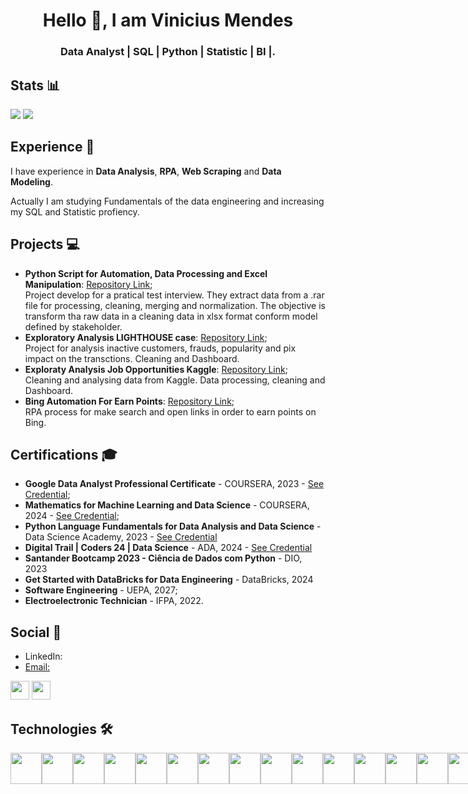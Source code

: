<h1 align="center">Hello 👋, I am Vinicius Mendes</h1>
<h3 align="center">Data Analyst | SQL | Python | Statistic | BI |.</h3>

## Stats 📊
<img src="https://github-readme-streak-stats.herokuapp.com/?user=vinimendesk&theme=dark&count_private=true&bg_color=0d1116&title_color=ce09ec&text_color=a4aacb"> <img src="https://github-readme-stats.vercel.app/api/top-langs/?username=vinimendesk&layout=compact&theme=dark">

## Experience 💼
I have experience in **Data Analysis**, **RPA**, **Web Scraping** and **Data Modeling**.

Actually I am studying Fundamentals of the data engineering and increasing my SQL and Statistic profiency.

## Projects 💻
- **Python Script for Automation, Data Processing and Excel Manipulation**: [Repository Link](https://github.com/vinimendesk/Case_Advbox-Automacao_ProcessamentoDeDados_ManipulacaoExcel); <br>
  Project develop for a pratical test interview. They extract data from a .rar file for processing, cleaning, merging and normalization. The objective is transform tha raw data in a cleaning data in xlsx format conform model defined by stakeholder. 
- **Exploratory Analysis LIGHTHOUSE case**: [Repository Link](https://github.com/vinimendesk/Desafio_LIGHTHOUSE_Analise_Exploratoria); <br>
  Project for analysis inactive customers, frauds, popularity and pix impact on the transctions. Cleaning and Dashboard.
- **Exploraty Analysis Job Opportunities Kaggle**: [Repository Link](https://github.com/vinimendesk/Exploratory_Analyts_Job_Opportunities_Kaggle); <br>
  Cleaning and analysing data from Kaggle. Data processing, cleaning and Dashboard.
- **Bing Automation For Earn Points**: [Repository Link](https://github.com/vinimendesk/automa-o_bing); <br>
  RPA process for make search and open links in order to earn points on Bing.

## Certifications 🎓
- **Google Data Analyst Professional Certificate** - COURSERA, 2023 - <a target="_blank" href="(https://www.credly.com/badges/de20ec39-e34c-44f1-b81a-eff85458ea77/linked_in_profile)">See Credential</a>;
- **Mathematics for Machine Learning and Data Science** - COURSERA, 2024 - <a target="_blank" href="(https://www.coursera.org/account/accomplishments/specialization/LGSV97APTY6A)">See Credential</a>;
- **Python Language Fundamentals for Data Analysis and Data Science** - Data Science Academy, 2023 - <a target="_blank" href="https://mycourse.app/XhMj4cHHRrqFNBiD8">See Credential</a>
- **Digital Trail | Coders 24 | Data Science** - ADA, 2024 - <a target="_blank" href="(https://ada.tech/certificado?code=1acc10d6-c727-ae6e-0687-ec73d37065bd)">See Credential</a>
- **Santander Bootcamp 2023 - Ciência de Dados com Python** - DIO, 2023
- **Get Started with DataBricks for Data Engineering** - DataBricks, 2024
- **Software Engineering** - UEPA, 2027;
- **Electroelectronic Technician** - IFPA, 2022.

## Social 🤝
- LinkedIn: <a target="_blank" href="https://www.linkedin.com/in/vinicius-mendes-da-silva-correa-467718260/">
- Email: <a target="_blank" href="mailto:viniciusmendes.analyst@gmail.com">

[<img height="30px" marginLeft="5px" src="https://img.shields.io/badge/LinkedIn-0077B5?style=for-the-badge&logo=linkedin&logoColor=white">](https://www.linkedin.com/in/vinicius-mendes-da-silva-correa-467718260/)
[<img height="30px" src="https://img.shields.io/badge/Gmail-D14836?style=for-the-badge&logo=gmail&logoColor=white">](mailto:viniciusmendes.analyst@gmail.com)

<div>
    <h2>Technologies 🛠️</h2>
    <div style="display: flex;">
        <img width="50px;" height="50px;" src="https://cdn.jsdelivr.net/gh/devicons/devicon/icons/python/python-original.svg" />
        <img width="50px;" height="50px;" src="https://cdn.jsdelivr.net/gh/devicons/devicon/icons/jupyter/jupyter-original.svg" />
        <img width="50px;" height="50px;" src="https://cdn.jsdelivr.net/gh/devicons/devicon/icons/anaconda/anaconda-original.svg" />
        <img width="50px;" height="50px;" src="https://cdn.jsdelivr.net/gh/devicons/devicon/icons/pandas/pandas-original-wordmark.svg" />
        <img width="50px;" height="50px;" src="https://cdn.jsdelivr.net/gh/devicons/devicon/icons/numpy/numpy-original-wordmark.svg" />
        <img width="50px;" height="50px;" src="https://cdn.jsdelivr.net/gh/devicons/devicon/icons/matplotlib/matplotlib-original-wordmark.svg" />
        <img width="50px;" height="50px;" src="https://cdn.jsdelivr.net/gh/devicons/devicon/icons/scikitlearn/scikitlearn-original.svg" />
        <img width="50px;" height="50px;" src="https://cdn.jsdelivr.net/gh/devicons/devicon/icons/selenium/selenium-original.svg" />
        <img width="50px;" height="50px;" src="https://cdn.jsdelivr.net/gh/devicons/devicon/icons/streamlit/streamlit-original.svg" />
        <img width="50px;" height="50px;" src="https://cdn.jsdelivr.net/gh/devicons/devicon/icons/plotly/plotly-original-wordmark.svg" />
        <img width="50px;" height="50px;" src="https://cdn.jsdelivr.net/gh/devicons/devicon/icons/opencv/opencv-original-wordmark.svg" />
        <img width="50px;" height="50px;" src="https://cdn.jsdelivr.net/gh/devicons/devicon/icons/mysql/mysql-original.svg" />
        <img width="50px;" height="50px;" src="https://cdn.jsdelivr.net/gh/devicons/devicon/icons/r/r-original.svg" />
        <img width="50px;" height="50px;" src="https://cdn.jsdelivr.net/gh/devicons/devicon/icons/c/c-original.svg" />
        <img width="50px;" height="50px;" src="https://cdn.jsdelivr.net/gh/devicons/devicon/icons/java/java-original.svg" />
        <img width="50px;" height="50px;" src="https://cdn.jsdelivr.net/gh/devicons/devicon/icons/git/git-original.svg" />
        <img width="50px;" height="50px;" src="https://cdn.jsdelivr.net/gh/devicons/devicon@latest/icons/kaggle/kaggle-original.svg" />
        <img width="50px;" height="50px;" src="https://cdn.jsdelivr.net/gh/devicons/devicon@latest/icons/pycharm/pycharm-original.svg" />
        <img width="50px;" height="50px;" src="https://cdn.jsdelivr.net/gh/devicons/devicon@latest/icons/intellij/intellij-original.svg" />
        <img width="50px;" height="50px;" src="https://cdn.jsdelivr.net/gh/devicons/devicon@latest/icons/vscode/vscode-original.svg" />
        <img width="50px;" height="50px;" src="https://cdn.jsdelivr.net/gh/devicons/devicon@latest/icons/rstudio/rstudio-original.svg" />
</div>

